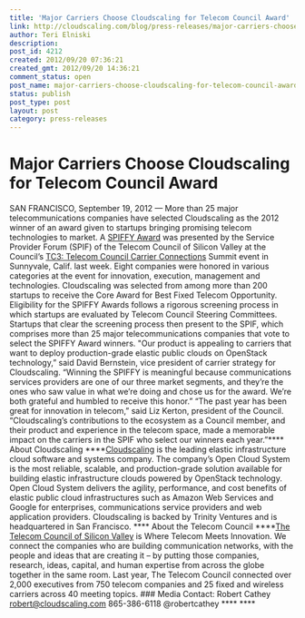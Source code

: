 ```yaml
---
title: 'Major Carriers Choose Cloudscaling for Telecom Council Award'
link: http://cloudscaling.com/blog/press-releases/major-carriers-choose-cloudscaling-for-telecom-council-award/
author: Teri Elniski
description: 
post_id: 4212
created: 2012/09/20 07:36:21
created_gmt: 2012/09/20 14:36:21
comment_status: open
post_name: major-carriers-choose-cloudscaling-for-telecom-council-award
status: publish
post_type: post
layout: post
category: press-releases
---
```


# Major Carriers Choose Cloudscaling for Telecom Council Award

SAN FRANCISCO, September 19, 2012 — More than 25 major telecommunications companies have selected Cloudscaling as the 2012 winner of an award given to startups bringing promising telecom technologies to market. A [SPIFFY Award](http://www.telecomcouncil.com/spiffys) was presented by the Service Provider Forum (SPIF) of the Telecom Council of Silicon Valley at the Council’s [TC3: Telecom Council Carrier Connections](http://www.telecomcouncil.com/tc3) Summit event in Sunnyvale, Calif. last week. Eight companies were honored in various categories at the event for innovation, execution, management and technologies. Cloudscaling was selected from among more than 200 startups to receive the Core Award for Best Fixed Telecom Opportunity. Eligibility for the SPIFFY Awards follows a rigorous screening process in which startups are evaluated by Telecom Council Steering Committees. Startups that clear the screening process then present to the SPIF, which comprises more than 25 major telecommunications companies that vote to select the SPIFFY Award winners. "Our product is appealing to carriers that want to deploy production-grade elastic public clouds on OpenStack technology,” said David Bernstein, vice president of carrier strategy for Cloudscaling. “Winning the SPIFFY is meaningful because communications services providers are one of our three market segments, and they’re the ones who saw value in what we’re doing and chose us for the award. We’re both grateful and humbled to receive this honor.” “The past year has been great for innovation in telecom,” said Liz Kerton, president of the Council. “Cloudscaling’s contributions to the ecosystem as a Council member, and their product and experience in the telecom space, made a memorable impact on the carriers in the SPIF who select our winners each year.”**** About Cloudscaling ****[Cloudscaling](/) is the leading elastic infrastructure cloud software and systems company. The company’s Open Cloud System is the most reliable, scalable, and production-grade solution available for building elastic infrastructure clouds powered by OpenStack technology. Open Cloud System delivers the agility, performance, and cost benefits of elastic public cloud infrastructures such as Amazon Web Services and Google for enterprises, communications service providers and web application providers. Cloudscaling is backed by Trinity Ventures and is headquartered in San Francisco. **** About the Telecom Council ****[The Telecom Council of Silicon Valley](http://www.telecomcouncil.com/) is Where Telecom Meets Innovation. We connect the companies who are building communication networks, with the people and ideas that are creating it – by putting those companies, research, ideas, capital, and human expertise from across the globe together in the same room. Last year, The Telecom Council connected over 2,000 executives from 750 telecom companies and 25 fixed and wireless carriers across 40 meeting topics. ### Media Contact: Robert Cathey robert@cloudscaling.com 865-386-6118 @robertcathey **** ****
